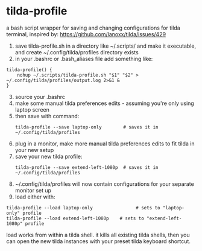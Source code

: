 # tilda-profile
a bash script wrapper for saving and changing configurations for tilda terminal, inspired by: https://github.com/lanoxx/tilda/issues/429

1. save tilda-profile.sh in a directory like ~/.scripts/ and make it executable, and create ~/.config/tilda/profiles directory exists
2. in your .bashrc or .bash_aliases file add something like:

```
tilda-profile() {
    nohup ~/.scripts/tilda-profile.sh "$1" "$2" > ~/.config/tilda/profiles/output.log 2>&1 & 
}
```

3. source your .bashrc
4. make some manual tilda preferences edits - assuming you're only using laptop screen
5. then save with command:
    ```
    tilda-profile --save laptop-only        # saves it in ~/.config/tilda/profiles
    ```
7. plug in a monitor, make more manual tilda preferences edits to fit tilda in your new setup 
8. save your new tilda profile:
   ```
   tilda-profile --save extend-left-1080p  # saves it in ~/.config/tilda/profiles
   ```
10. ~/.config/tilda/profiles will now contain configurations for your separate monitor set up
11. load either with:

```
tilda-profile --load laptop-only                # sets to "laptop-only" profile
tilda-profile --load extend-left-1080p    # sets to "extend-left-1080p" profile
```

load works from within a tilda shell. it kills all existing tilda shells, then you can open the new tilda instances with your preset tilda keyboard shortcut.
